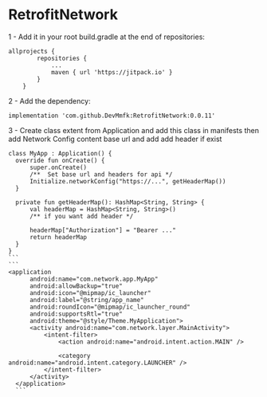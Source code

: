 # RetrofitNetwork
1 - Add it in your root build.gradle at the end of repositories:
```
allprojects {
		repositories {
			...
			maven { url 'https://jitpack.io' }
		}
	}
  ```
 2 - Add the dependency:
  ```
  implementation 'com.github.DevMmfk:RetrofitNetwork:0.0.11'
  ```
3 - Create class extent from Application and add this class in manifests then add Network Config content base url and add add header if exist
  ````
  class MyApp : Application() {
    override fun onCreate() {
        super.onCreate()
        /**  Set base url and headers for api */
        Initialize.networkConfig("https://...", getHeaderMap())
    }

    private fun getHeaderMap(): HashMap<String, String> {
        val headerMap = HashMap<String, String>()
        /** if you want add header */

        headerMap["Authorization"] = "Bearer ..."
        return headerMap
    }
}
```
```
 <application
        android:name="com.network.app.MyApp"
        android:allowBackup="true"
        android:icon="@mipmap/ic_launcher"
        android:label="@string/app_name"
        android:roundIcon="@mipmap/ic_launcher_round"
        android:supportsRtl="true"
        android:theme="@style/Theme.MyApplication">
        <activity android:name="com.network.layer.MainActivity">
            <intent-filter>
                <action android:name="android.intent.action.MAIN" />

                <category android:name="android.intent.category.LAUNCHER" />
            </intent-filter>
        </activity>
    </application>
    ```
    
